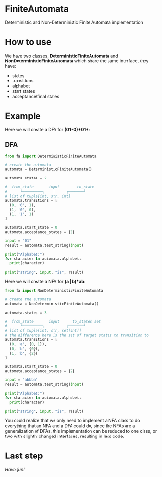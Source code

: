 # FiniteAutomata
Deterministic and Non-Deterministic Finite Automata implementation

# How to use
We have two classes, **DeterministicFiniteAutomata** and **NonDeterministicFiniteAutomata** which share the same interface, they have:

- states
- transitions
- alphabet
- start states
- acceptance/final states

# Example
Here we will create a DFA for **(01\*0)\*01\***:

## DFA
```python
from fa import DeterministicFiniteAutomata

# create the automata
automata = DeterministicFiniteAutomata()

automata.states = 2

#  from_state       input        to_state
#      └─────────┐    |     ┌───────┘
# list of tuple[int, str, int]
automata.transitions = [
  (0, '0', 1),
  (1, '0', 0),
  (1, '1', 1)
]

automata.start_state = 0
automata.acceptance_states = {1}

input = "01"
result = automata.test_string(input)

print("Alphabet:")
for character in automata.alphabet:
  print(character)
 
print("string", input, "is", result)
```

Here we will create a NFA for **(a | b)\*ab**:

```python
from fa import NonDeterministicFiniteAutomata

# create the automata
automata = NonDeterministicFiniteAutomata()

automata.states = 3

#  from_state       input      to_states set
#      └─────────┐    |     ┌───────┘
# list of tuple[int, str, set[int]]
# the difference here is the set of target states to transition to
automata.transitions = [
  (0, 'a', {0, 1}),
  (0, 'b', {0}),
  (1, 'b', {2})
]

automata.start_state = 0
automata.acceptance_states = {2}

input = "abbba"
result = automata.test_string(input)

print("Alphabet:")
for character in automata.alphabet:
  print(character)
 
print("string", input, "is", result)
```

You could realize that we only need to implement a NFA class to do everything that an NFA and a DFA could do, since the NFAs are a generalization of DFAs,
this implementation can be reduced to one class, or two with slightly changed interfaces, resulting in less code.

# Last step
*Have fun!*
